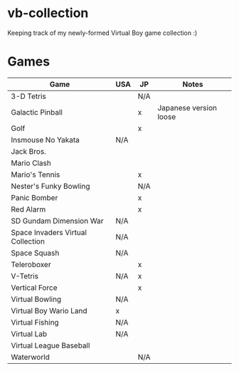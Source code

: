 # vb-collection
Keeping track of my newly-formed Virtual Boy game collection :)

# Games

| Game | USA | JP | Notes |
| --- | --- | --- | --- |
| 3-D Tetris | | N/A | |
| Galactic Pinball | | x | Japanese version loose |
| Golf | | x | |
| Insmouse No Yakata | N/A | | |
| Jack Bros. | | | |
| Mario Clash | | | |
| Mario's Tennis | | x | |
| Nester's Funky Bowling | | N/A | |
| Panic Bomber | | x | |
| Red Alarm | | x | |
| SD Gundam Dimension War | N/A | | |
| Space Invaders Virtual Collection | N/A | | |
| Space Squash | N/A | | |
| Teleroboxer | | x | |
| V-Tetris | N/A | x | |
| Vertical Force | | x | |
| Virtual Bowling | N/A | | |
| Virtual Boy Wario Land | x | | |
| Virtual Fishing | N/A | | |
| Virtual Lab | N/A | | |
| Virtual League Baseball | | | |
| Waterworld | | N/A | |
